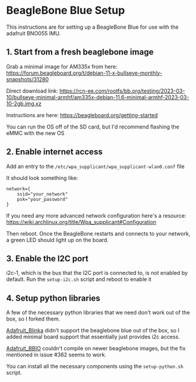 # BeagleBone Blue Setup

This instructions are for setting up a BeagleBone Blue for use with the
adafruit BNO055 IMU.  

## 1. Start from a fresh beaglebone image

Grab a minimal image for AM335x from here: https://forum.beagleboard.org/t/debian-11-x-bullseye-monthly-snapshots/31280

Direct download link: https://rcn-ee.com/rootfs/bb.org/testing/2023-03-10/bullseye-minimal-armhf/am335x-debian-11.6-minimal-armhf-2023-03-10-2gb.img.xz

Instructions are here: https://beagleboard.org/getting-started

You can run the OS off of the SD card, but I'd recommend flashing the eMMC with the new OS

## 2. Enable internet access

Add an entry to the `/etc/wpa_supplicant/wpa_supplicant-wlan0.conf` file

It should look something like:

```
network={
    ssid="your_network"
    psk="your_password"
}
```

If you need any more advanced network configuration here's a resource: https://wiki.archlinux.org/title/Wpa_supplicant#Configuration

Then reboot.  Once the BeagleBone restarts and connects to your network, 
a green LED should light up on the board.  

## 3. Enable the I2C port

i2c-1, which is the bus that the I2C port is connected to, is not enabled by default.
Run the `setup-i2c.sh` script and reboot to enable it

## 4. Setup python libraries

A few of the necessary python libraries that we need don't work out of the box, so I forked them.

[Adafruit_Blinka](https://github.com/adafruit/Adafruit_Blinka) didn't support the beaglebone
blue out of the box, so I added minimal board support that essentially just provides i2c
access.

[Adafruit_BBIO](https://github.com/adafruit/adafruit-beaglebone-io-python) couldn't compile on 
newer beaglebone images, but the fix mentioned in issue #362 seems to work.

You can install all the necessary components using the `setup-python.sh` script.